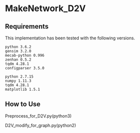 # MakeNetwork_D2V

## Requirements

This implementation has been tested with the following versions.

```
python 3.6.2
gensim 3.2.0
mecab-python 0.996
zenhan 0.5.2
tqdm 4.28.1
configparser 3.5.0
```

```
python 2.7.15
numpy 1.11.3
tqdm 4.28.1
matplotlib 1.5.1
```

## How to Use
Preprocess_for_D2V.py(python3)  

D2V_modify_for_graph.py(python2)  


